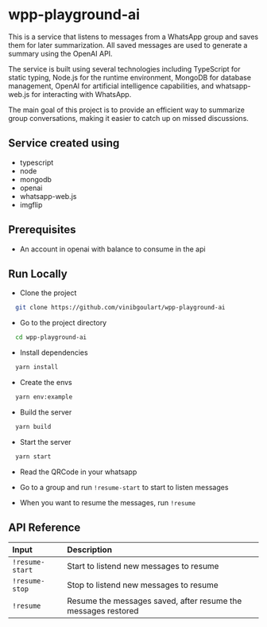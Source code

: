 # wpp-playground-ai

This is a service that listens to messages from a WhatsApp group and saves them for later summarization. All saved messages are used to generate a summary using the OpenAI API.

The service is built using several technologies including TypeScript for static typing, Node.js for the runtime environment, MongoDB for database management, OpenAI for artificial intelligence capabilities, and whatsapp-web.js for interacting with WhatsApp.

The main goal of this project is to provide an efficient way to summarize group conversations, making it easier to catch up on missed discussions.

## Service created using

- typescript
- node
- mongodb
- openai
- whatsapp-web.js
- imgflip

## Prerequisites

- An account in openai with balance to consume in the api

## Run Locally

- Clone the project

```bash
  git clone https://github.com/vinibgoulart/wpp-playground-ai
```

- Go to the project directory

```bash
  cd wpp-playground-ai
```

- Install dependencies

```bash
  yarn install
```

- Create the envs

```bash
  yarn env:example
```

- Build the server

```bash
  yarn build
```

- Start the server

```bash
  yarn start
```

- Read the QRCode in your whatsapp

- Go to a group and run `!resume-start` to start to listen messages

- When you want to resume the messages, run `!resume`

## API Reference

| Input           | Description                                                   |
| :-------------- | :------------------------------------------------------------ |
| `!resume-start` | Start to listend new messages to resume                       |
| `!resume-stop`  | Stop to listend new messages to resume                        |
| `!resume`       | Resume the messages saved, after resume the messages restored |

